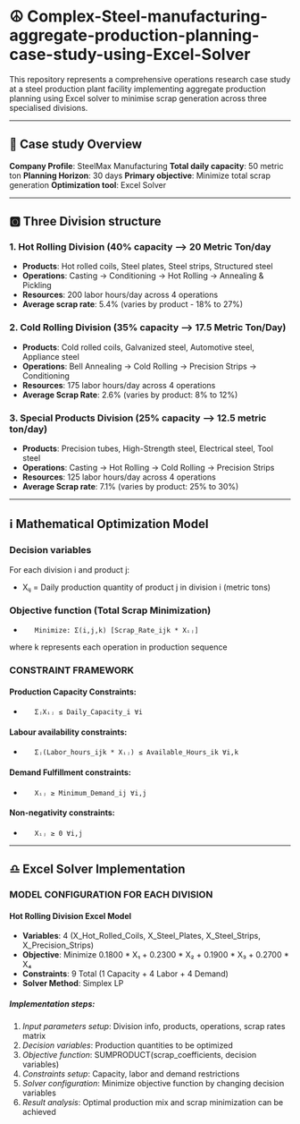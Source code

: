 # ☮️ Complex-Steel-manufacturing-aggregate-production-planning-case-study-using-Excel-Solver
This repository represents a comprehensive operations research case study at a steel production plant facility implementing aggregate production planning using Excel solver to minimise scrap generation across three specialised divisions. 

---

## 🪯 Case study Overview
**Company Profile**: SteelMax Manufacturing
**Total daily capacity**: 50 metric ton
**Planning Horizon**: 30 days
**Primary objective**: Minimize total scrap generation
**Optimization tool**: Excel Solver

---

## 🅾️ Three Division structure
### 1. Hot Rolling Division (40% capacity --> 20 Metric Ton/day
- **Products**: Hot rolled coils, Steel plates, Steel strips, Structured steel
- **Operations**: Casting -> Conditioning -> Hot Rolling -> Annealing & Pickling
- **Resources**: 200 labor hours/day across 4 operations
- **Average scrap rate**: 5.4% (varies by product - 18% to 27%)

### 2. Cold Rolling Division (35% capacity --> 17.5 Metric Ton/Day)
- **Products**: Cold rolled coils, Galvanized steel, Automotive steel, Appliance steel
- **Operations**: Bell Annealing -> Cold Rolling -> Precision Strips -> Conditioning
- **Resources**: 175 labor hours/day across 4 operations
- **Average Scrap Rate**: 2.6% (varies by product: 8% to 12%)

### 3. Special Products Division (25% capacity --> 12.5 metric ton/day)
- **Products**: Precision tubes, High-Strength steel, Electrical steel, Tool steel
- **Operations**: Casting -> Hot Rolling -> Cold Rolling -> Precision Strips
- **Resources**: 125 labor hours/day across 4 operations
- **Average Scrap rate**: 7.1% (varies by product: 25% to 30%)

---

## ℹ️ Mathematical Optimization Model
### Decision variables
For each division i and product j:
- Xᵢⱼ = Daily production quantity of product j in division i (metric tons)
### Objective function (Total Scrap Minimization)
-        Minimize: Σ(i,j,k) [Scrap_Rate_ijk * Xᵢⱼ]
where k represents each operation in production sequence
### CONSTRAINT FRAMEWORK
#### Production Capacity Constraints: 
-        ΣⱼXᵢⱼ ≤ Daily_Capacity_i ∀i
#### Labour availability constraints:
-        Σⱼ(Labor_hours_ijk * Xᵢⱼ) ≤ Available_Hours_ik ∀i,k
#### Demand Fulfillment constraints:
-        Xᵢⱼ ≥ Minimum_Demand_ij ∀i,j
#### Non-negativity constraints:
-        Xᵢⱼ ≥ 0 ∀i,j

---

## ♎️ Excel Solver Implementation
### MODEL CONFIGURATION FOR EACH DIVISION
#### Hot Rolling Division Excel Model
- **Variables**: 4 (X_Hot_Rolled_Coils, X_Steel_Plates, X_Steel_Strips, X_Precision_Strips)
- **Objective**: Minimize 0.1800 * X₁ + 0.2300 * X₂ + 0.1900 * X₃ + 0.2700 * X₄
- **Constraints**: 9 Total (1 Capacity + 4 Labor + 4 Demand)
- **Solver Method**: Simplex LP

##### Implementation steps:
1. *Input parameters setup*: Division info, products, operations, scrap rates matrix
2. *Decision variables*: Production quantities to be optimized
3. *Objective function*: SUMPRODUCT(scrap_coefficients, decision variables)
4. *Constraints setup*: Capacity, labor and demand restrictions
5. *Solver configuration*: Minimize objective function by changing decision variables
6. *Result analysis*: Optimal production mix and scrap minimization can be achieved
